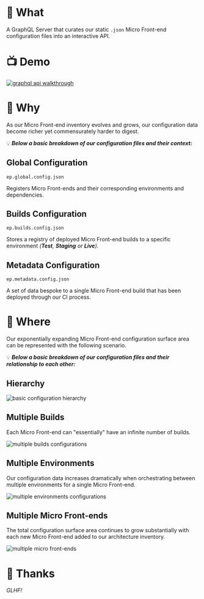 # 👋 What

A GraphQL Server that curates our static `.json` Micro Front-end configuration files into an interactive API.

# 📺 Demo

[![graphql api walkthrough](https://user-images.githubusercontent.com/15273233/190885196-3f4181cf-e6a4-4e5c-a1f9-4e95d4a89f18.png)](https://drive.google.com/file/d/1pHFHsq8-CdjQERQ6uW4JtRbAeGjtLoAF/view?usp=sharing)

# 🤷 Why

As our Micro Front-end inventory evolves and grows, our configuration data become richer yet commensurately harder to digest.

💡 _**Below a basic breakdown of our configuration files and their context:**_

## Global Configuration
`ep.global.config.json`

Registers Micro Front-ends and their corresponding environments and dependencies. 

## Builds Configuration
`ep.builds.config.json`

Stores a registry of deployed Micro Front-end builds to a specific environment _(**Test**, **Staging** or **Live**)_.

## Metadata **Configuration**
`ep.metadata.config.json`

A set of data bespoke to a single Micro Front-end build that has been deployed through our CI process.

# 👀 Where

Our exponentially expanding Micro Front-end configuration surface area can be represented with the following scenario.

💡 _**Below a basic breakdown of our configuration files and their relationship to each other:**_

## Hierarchy

![basic configuration hierarchy](https://user-images.githubusercontent.com/15273233/190882837-ab66d195-745c-4cb3-a64e-089550f1f4f3.png)

## Multiple Builds
Each Micro Front-end can "essentially" have an infinite number of builds.

![multiple builds configurations](https://user-images.githubusercontent.com/15273233/190882839-7714b485-70e1-444d-af67-234cddfb02a9.png)

## Multiple Environments
Our configuration data increases dramatically when orchestrating between multiple environments for a single Micro Front-end.

![multiple environments configurations](https://user-images.githubusercontent.com/15273233/190882843-907bb5ef-9b12-4d0f-8e82-2f5d44f684a9.png)

## Multiple Micro Front-ends
The total configuration surface area continues to grow substantially with each new Micro Front-end added to our architecture inventory.

![multiple micro front-ends](https://user-images.githubusercontent.com/15273233/190882847-4b48e085-8422-4a50-8b79-3127792bfe95.png)

# 🎉 Thanks

*GLHF!*